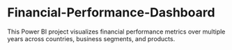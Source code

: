# Financial-Performance-Dashboard
This Power BI project visualizes financial performance metrics over multiple years across countries, business segments, and products. 

